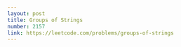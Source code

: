 ```yaml
---
layout: post
title: Groups of Strings
number: 2157
link: https://leetcode.com/problems/groups-of-strings
---
```


